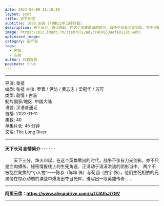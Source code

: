 ```yaml
---
date: 2023-06-09 11:18:19
layout: post
title: 天下长河
subtitle: 1080.古装 (40集22年口碑好剧) 
description: 天下三分，烽火四起，在这个英雄辈出的时代，战争不仅有刀光剑影，亦不只是血肉搏杀。秘密情报线上的生死角逐，正涌动于滚滚洪流的阴影当中....
image: https://pic.imgdb.cn/item/6512ad2cc458853aefe9111b.webp
optimized_image: 
category: 国产剧
tags:  
  - 剧情
  - 古装
author: 对酒当歌
paginate: true
---
```


---
导演: 张挺  
编剧: 张挺
主演: 罗晋 / 尹昉 / 黄志忠 / 梁冠华 / 苏可  
类型: 剧情 / 古装  
制片国家/地区: 中国大陆  
语言: 汉语普通话  
首播: 2022-11-11  
集数: 40  
单集片长: 45 分钟  
又名: The Long River  

---

#### 天下长河 剧情简介 · · · · · ·

　　天下三分，烽火四起，在这个英雄辈出的时代，战争不仅有刀光剑影，亦不只是血肉搏杀。秘密情报线上的生死角逐，正涌动于滚滚洪流的阴影当中。
两个不被乱世聚焦的“小人物”——陈恭（陈坤 饰）与荀诩（白宇 饰），他们生死相依的兄弟情在惊心动魄的谍战中爆发出夺目光辉，谱写出一段英雄传奇……

---

**阿里云盘：<https://www.aliyundrive.com/s/t7JAfhJt7GV>**

---
